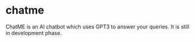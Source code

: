 # chatme
ChatME is an AI chatbot which uses GPT3 to answer your queries. It is still in development phase.
